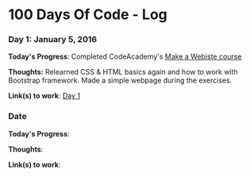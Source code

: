 # 100 Days Of Code - Log

### Day 1: January 5, 2016

**Today's Progress**: Completed CodeAcademy's [Make a Webiste course](https://www.codecademy.com/learn/make-a-website)

**Thoughts:** Relearned CSS & HTML basics again and how to work with Bootstrap framework. Made a simple webpage during the exercises.

**Link(s) to work**: [Day 1](https://github.com/redlk/100-days-of-code/blob/master/Days/Day%201%20(Sample%20BootStrap%20page))

### Date

**Today's Progress**: 

**Thoughts**:

**Link(s) to work**:
